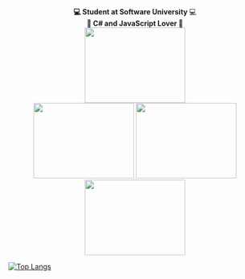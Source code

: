 <p align="center">
   <br> <strong> 💻 Student at Software University </strong> 💻<br> <strong> 💯 C# and JavaScript Lover 💯 </strong>
      <br>
   <img width="200" height="150" src="https://img.shields.io/badge/C%23-239120?style=for-the-badge&logo=c-sharp&logoColor=white">
   <br>
           
   <img width="200" height="150" src="https://media.giphy.com/media/WUTywPPYZpdDChyBaZ/giphy.gif">
   <img width="200" height="150" src="https://media.giphy.com/media/RbDKaczqWovIugyJmW/giphy.gif">
   <img width="200" height="150" src="https://media.giphy.com/media/WUTywPPYZpdDChyBaZ/giphy.gif">
</p>
  
[![Top Langs](https://github-readme-stats.vercel.app/api/top-langs/?username=AtiVassileva&layout=compact)](https://github.com/anuraghazra/github-readme-stats)
